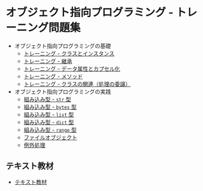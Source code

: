 # オブジェクト指向プログラミング - トレーニング問題集

* オブジェクト指向プログラミングの基礎
  + [トレーニング - クラスとインスタンス](01_class_tr.md)
  + [トレーニング - 継承](02_extends_tr.md)
  + [トレーニング - データ属性とカプセル化](03_capsule_tr.md)
  + [トレーニング - メソッド](04_method_tr.md)
  + [トレーニング - クラスの関連（処理の委譲）](05_delegate_tr.md)
* オブジェクト指向プログラミングの実践
  + [組み込み型 - `str` 型](21_str_tr.md)
  + [組み込み型 - `bytes` 型](22_bytes_tr.md)
  + [組み込み型 - `list` 型](23_list_tr.md)
  + [組み込み型 - `dict` 型](24_dict_tr.md)
  + [組み込み型 - `range` 型](25_range_tr.md)
  + [ファイルオブジェクト](26_fileobject_tr.md)
  + [例外処理](27_exception_tr.md)

## テキスト教材

* [テキスト教材](../text/README.md)
